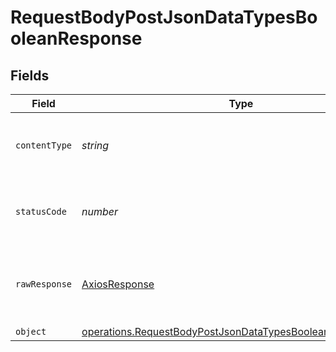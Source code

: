 # RequestBodyPostJsonDataTypesBooleanResponse


## Fields

| Field                                                                                                                                    | Type                                                                                                                                     | Required                                                                                                                                 | Description                                                                                                                              |
| ---------------------------------------------------------------------------------------------------------------------------------------- | ---------------------------------------------------------------------------------------------------------------------------------------- | ---------------------------------------------------------------------------------------------------------------------------------------- | ---------------------------------------------------------------------------------------------------------------------------------------- |
| `contentType`                                                                                                                            | *string*                                                                                                                                 | :heavy_check_mark:                                                                                                                       | HTTP response content type for this operation                                                                                            |
| `statusCode`                                                                                                                             | *number*                                                                                                                                 | :heavy_check_mark:                                                                                                                       | HTTP response status code for this operation                                                                                             |
| `rawResponse`                                                                                                                            | [AxiosResponse](https://axios-http.com/docs/res_schema)                                                                                  | :heavy_minus_sign:                                                                                                                       | Raw HTTP response; suitable for custom response parsing                                                                                  |
| `object`                                                                                                                                 | [operations.RequestBodyPostJsonDataTypesBooleanResponseBody](../../models/operations/requestbodypostjsondatatypesbooleanresponsebody.md) | :heavy_minus_sign:                                                                                                                       | OK                                                                                                                                       |